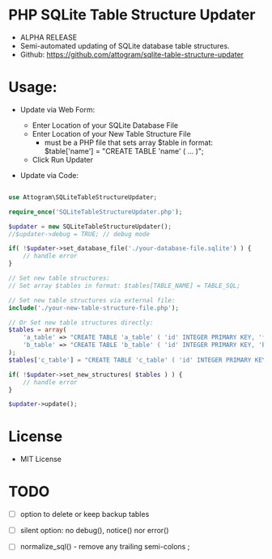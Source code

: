 # PHP SQLite Table Structure Updater

* ALPHA RELEASE
* Semi-automated updating of SQLite database table structures.
* Github: https://github.com/attogram/sqlite-table-structure-updater

# Usage:


* Update via Web Form:
  * Enter Location of your SQLite Database File
  * Enter Location of your New Table Structure File
    * must be a PHP file that sets array $table in format: $table['name'] = "CREATE TABLE 'name' ( ... )";
  * Click Run Updater

* Update via Code:
```php

use Attogram\SQLiteTableStructureUpdater;

require_once('SQLiteTableStructureUpdater.php');

$updater = new SQLiteTableStructureUpdater();
//$updater->debug = TRUE; // debug mode

if( !$updater->set_database_file('./your-database-file.sqlite') ) {
    // handle error
}

// Set new table structures:
// Set array $tables in format: $tables[TABLE_NAME] = TABLE_SQL;

// Set new table structures via external file:
include('./your-new-table-structure-file.php');

// Or Set new table structures directly:
$tables = array(
    'a_table' => "CREATE TABLE 'a_table' ( 'id' INTEGER PRIMARY KEY, 'foo' TEXT )",
    'b_table' => "CREATE TABLE 'b_table' ( 'id' INTEGER PRIMARY KEY, 'bar' TEXT )",
);
$tables['c_table'] = "CREATE TABLE 'c_table' ( 'id' INTEGER PRIMARY KEY, 'foobar' TEXT )";

if( !$updater->set_new_structures( $tables ) ) {
    // handle error
}

$updater->update();

```

# License

* MIT License

# TODO
- [ ] option to delete or keep backup tables
- [ ] silent option: no debug(), notice() nor error()
- [ ] normalize_sql() - remove any trailing semi-colons ;

